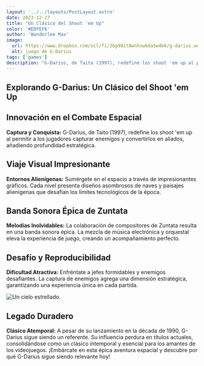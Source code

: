 ```yaml
---
layout: '../../layouts/PostLayout.astro'
date: 2023-12-27
title: "Un Clásico del Shoot 'em Up"
color: '#EDFEF6'
author: 'Wanderlee Max'
image:
  url: https://www.dropbox.com/scl/fi/2bp98it8wnhsw6da5w4b6/g-darius.webp?rlkey=7hdu7ijzwipiy5rprhkpkc1wf&raw=1
  alt: juego de G-Darius
tags: ['games']
description: "G-Darius, de Taito (1997), redefine los shoot 'em up al permitir a los jugadores capturar enemigos y convertirlos en aliados, añadiendo profundidad estratégica."
---
```


## Explorando G-Darius: Un Clásico del Shoot 'em Up

## Innovación en el Combate Espacial

**Captura y Conquista:** G-Darius, de Taito (1997), redefine los shoot 'em up al permitir a los jugadores capturar enemigos y convertirlos en aliados, añadiendo profundidad estratégica.

## Viaje Visual Impresionante

**Entornos Alienígenas:** Sumérgete en el espacio a través de impresionantes gráficos. Cada nivel presenta diseños asombrosos de naves y paisajes alienígenas que desafían los límites tecnológicos de la época.

## Banda Sonora Épica de Zuntata

**Melodías Inolvidables:** La colaboración de compositores de Zuntata resulta en una banda sonora épica. La mezcla de música electrónica y orquestal eleva la experiencia de juego, creando un acompañamiento perfecto.

## Desafío y Reproducibilidad

**Dificultad Atractiva:** Enfréntate a jefes formidables y enemigos desafiantes. La captura de enemigos agrega una dimensión estratégica, garantizando una experiencia única en cada partida.

![Un cielo estrellado.](https://www.dropbox.com/scl/fi/6aak4twstjci2kuzfevzc/ezgif.com-gif-maker-3.gif?rlkey=edey81tvf01xad7wtvdfouxtg&raw=1)

## Legado Duradero

**Clásico Atemporal:** A pesar de su lanzamiento en la década de 1990, G-Darius sigue siendo un referente. Su influencia perdura en títulos actuales, consolidándose como un clásico intemporal y esencial para los amantes de los videojuegos. ¡Embárcate en esta épica aventura espacial y descubre por qué G-Darius sigue siendo relevante hoy!
